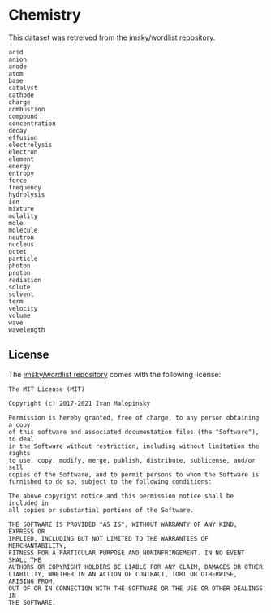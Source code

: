 # Chemistry

This dataset was retreived from the [imsky/wordlist repository](https://github.com/imsky/wordlists).

```
acid
anion
anode
atom
base
catalyst
cathode
charge
combustion
compound
concentration
decay
effusion
electrolysis
electron
element
energy
entropy
force
frequency
hydrolysis
ion
mixture
molality
mole
molecule
neutron
nucleus
octet
particle
photon
proton
radiation
solute
solvent
term
velocity
volume
wave
wavelength
```

## License 

The [imsky/wordlist repository](https://github.com/imsky/wordlists) comes with the following license: 

```
The MIT License (MIT)

Copyright (c) 2017-2021 Ivan Malopinsky

Permission is hereby granted, free of charge, to any person obtaining a copy
of this software and associated documentation files (the "Software"), to deal
in the Software without restriction, including without limitation the rights
to use, copy, modify, merge, publish, distribute, sublicense, and/or sell
copies of the Software, and to permit persons to whom the Software is
furnished to do so, subject to the following conditions:

The above copyright notice and this permission notice shall be included in
all copies or substantial portions of the Software.

THE SOFTWARE IS PROVIDED "AS IS", WITHOUT WARRANTY OF ANY KIND, EXPRESS OR
IMPLIED, INCLUDING BUT NOT LIMITED TO THE WARRANTIES OF MERCHANTABILITY,
FITNESS FOR A PARTICULAR PURPOSE AND NONINFRINGEMENT. IN NO EVENT SHALL THE
AUTHORS OR COPYRIGHT HOLDERS BE LIABLE FOR ANY CLAIM, DAMAGES OR OTHER
LIABILITY, WHETHER IN AN ACTION OF CONTRACT, TORT OR OTHERWISE, ARISING FROM,
OUT OF OR IN CONNECTION WITH THE SOFTWARE OR THE USE OR OTHER DEALINGS IN
THE SOFTWARE.
```
